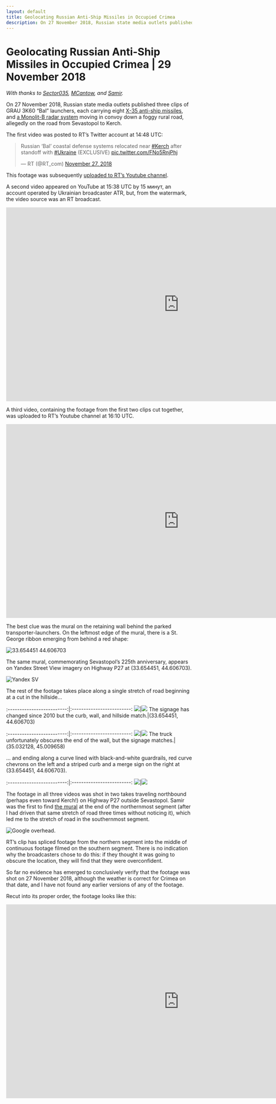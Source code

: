 ```yaml
---
layout: default
title: Geolocating Russian Anti-Ship Missiles in Occupied Crimea
description: On 27 November 2018, Russian state media outlets published three clips of GRAU 3K60 “Bal” launchers, each carrying eight X-35 anti-ship missiles, and a Monolit-B radar system moving in convoy down a foggy rural road, allegedly on the road from Sevastopol to Kerch.
---
```

# Geolocating Russian Anti-Ship Missiles in Occupied Crimea | 29 November 2018

_With thanks to [Sector035](https://twitter.com/Sector035), [MCantow](https://twitter.com/MCantow), and [Samir](https://twitter.com/obretix)._

On 27 November 2018, Russian state media outlets published three clips of GRAU 3K60 “Bal” launchers, each carrying eight [X-35 anti-ship missiles](https://en.wikipedia.org/wiki/Kh-35), and [a Monolit-B radar system](http://www.deagel.com/Tactical-Vehicles/Monolit-B_a003643001.aspx) moving in convoy down a foggy rural road, allegedly on the road from Sevastopol to Kerch.

The first video was posted to RT’s Twitter account at 14:48 UTC:

<blockquote class="twitter-tweet" data-lang="en"><p lang="en" dir="ltr">Russian ‘Bal’ coastal defense systems relocated near <a href="https://twitter.com/hashtag/Kerch?src=hash&amp;ref_src=twsrc%5Etfw">#Kerch</a> after standoff with <a href="https://twitter.com/hashtag/Ukraine?src=hash&amp;ref_src=twsrc%5Etfw">#Ukraine</a> (EXCLUSIVE) <a href="https://t.co/FNo5RnjPhj">pic.twitter.com/FNo5RnjPhj</a></p>&mdash; RT (@RT_com) <a href="https://twitter.com/RT_com/status/1067475304007036930?ref_src=twsrc%5Etfw">November 27, 2018</a></blockquote>
<script async src="https://platform.twitter.com/widgets.js" charset="utf-8"></script>

This footage was subsequently [uploaded to RT’s Youtube channel](https://www.youtube.com/watch?v=RvXbhPe0Gtk).

A second video appeared on YouTube at 15:38 UTC by 15 минут, an account operated by Ukrainian broadcaster ATR, but, from the watermark, the video source was an RT broadcast.

<iframe width="935" height="526" src="https://www.youtube.com/embed/V8ksHa34AGw" frameborder="0" allow="accelerometer; autoplay; encrypted-media; gyroscope; picture-in-picture" allowfullscreen></iframe>

A third video, containing the footage from the first two clips cut together, was uploaded to RT’s Youtube channel at 16:10 UTC.

<iframe width="935" height="526" src="https://www.youtube.com/embed/bGjGUOO8X4o" frameborder="0" allow="accelerometer; autoplay; encrypted-media; gyroscope; picture-in-picture" allowfullscreen></iframe>

The best clue was the mural on the retaining wall behind the parked transporter-launchers. On the leftmost edge of the mural, there is a St. George ribbon emerging from behind a red shape:

![33.654451 44.606703](../assets/images/kerch-strait-bal-geolocation/balmural.png)

The same mural, commemorating Sevastopol’s 225th anniversary, appears on Yandex Street View imagery on Highway P27 at (33.654451, 44.606703).

![Yandex SV](../assets/images/kerch-strait-bal-geolocation/yandexbalmural.png)

The rest of the footage takes place along a single stretch of road beginning at a cut in the hillside...

:-------------------------:|:-------------------------:
![](../assets/images/kerch-strait-bal-geolocation/yandexhill1.png)|![](../assets/images/kerch-strait-bal-geolocation/ruptlyhill1.png)
The signage has changed since 2010 but the curb, wall, and hillside match.|(33.654451, 44.606703)

:-------------------------:|:-------------------------:
![](../assets/images/kerch-strait-bal-geolocation/yandexhill2.png)|![](../assets/images/kerch-strait-bal-geolocation/ruptlyhill2.png)
The truck unfortunately obscures the end of the wall, but the signage matches.|(35.032128, 45.009658)

… and ending along a curve lined with black-and-white guardrails, red curve chevrons on the left and a striped curb and a merge sign on the right at (33.654451, 44.606703).

:-------------------------:|:-------------------------:
![](../assets/images/kerch-strait-bal-geolocation/yandexcurve.png)|![](../assets/images/kerch-strait-bal-geolocation/ruptlycurve.png)

The footage in all three videos was shot in two takes traveling northbound (perhaps even toward Kerch!) on Highway P27 outside Sevastopol. Samir was the first to find [the mural](https://twitter.com/obretix/status/1067864888612175872) at the end of the northernmost segment (after I had driven that same stretch of road three times without noticing it), which led me to the stretch of road in the southernmost segment.

![Google overhead.](../assets/images/kerch-strait-bal-geolocation/overheadbal.png)

RT’s clip has spliced footage from the northern segment into the middle of continuous footage filmed on the southern segment. There is no indication why the broadcasters chose to do this: if they thought it was going to obscure the location, they will find that they were overconfident.

So far no evidence has emerged to conclusively verify that the footage was shot on 27 November 2018, although the weather is correct for Crimea on that date, and I have not found any earlier versions of any of the footage.

Recut into its proper order, the footage looks like this:

<iframe width="935" height="526" src="https://www.youtube.com/embed/hRD8v4YAVTI" frameborder="0" allow="accelerometer; autoplay; encrypted-media; gyroscope; picture-in-picture" allowfullscreen></iframe>
